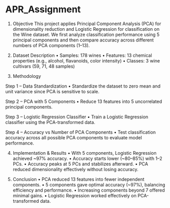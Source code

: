 # APR_Assignment

1. Objective
This project applies Principal Component Analysis (PCA) for dimensionality reduction and Logistic Regression for classification on the Wine dataset. We first analyze classification performance using 5 principal components and then compare accuracy across different numbers of PCA components (1–13).


2. Dataset Description
• Samples: 178 wines
• Features: 13 chemical properties (e.g., alcohol, flavanoids, color intensity)
• Classes: 3 wine cultivars (59, 71, 48 samples)

3. Methodology

Step 1 – Data Standardization
• Standardize the dataset to zero mean and unit variance since PCA is sensitive to scale.

Step 2 – PCA with 5 Components
• Reduce 13 features into 5 uncorrelated principal components.

Step 3 – Logistic Regression Classifier
• Train a Logistic Regression classifier using the PCA-transformed data.

Step 4 – Accuracy vs Number of PCA Components
• Test classification accuracy across all possible PCA components to evaluate model performance.


4. Implementation & Results
• With 5 components, Logistic Regression achieved ~97% accuracy.
• Accuracy starts lower (~80–85%) with 1–2 PCs.
• Accuracy peaks at 5 PCs and stabilizes afterward.
• PCA reduced dimensionality effectively without losing accuracy.


5. Conclusion
• PCA reduced 13 features into fewer independent components.
• 5 components gave optimal accuracy (~97%), balancing efficiency and performance.
• Increasing components beyond 7 offered minimal gains.
• Logistic Regression worked effectively on PCA-transformed data.
